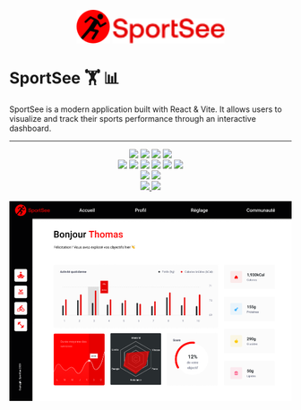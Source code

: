 <p align="center">
  <img src="./src/assets/LogoRunner.png" alt="Runner Logo" width="60"/>
  <img src="./src/assets/LogoNameSite.png" alt="SportSee Logo" width="200"/>
</p>

# SportSee 🏋️ 📊
SportSee is a modern application built with React & Vite. It allows users to visualize and track their sports performance through an interactive dashboard.

---

<div align="center">

  <!-- Languages / Formats -->
  <img src="https://img.shields.io/badge/HTML5-E34F26?style=plastic&logo=html5&logoColor=white"/>
  <img src="https://img.shields.io/badge/JavaScript-ES6+-F7DF1E?style=plastic&logo=javascript&logoColor=black"/>
  <img src="https://img.shields.io/badge/JSX-323330?style=plastic&logo=react&logoColor=61DAFB"/>
  <img src="https://img.shields.io/badge/JSON-000000?style=plastic&logo=json&logoColor=white"/>

  <br/>

  <!-- Frameworks / Library -->
  <img src="https://img.shields.io/badge/React-19.1.0-61dafb?style=plastic&logo=react&logoColor=white"/>
  <img src="https://img.shields.io/badge/React_DOM-19.1.0-61dafb?style=plastic&logo=react&logoColor=white"/>
  <img src="https://img.shields.io/badge/React_Router-7.7.1-CA4245?style=plastic&logo=react-router&logoColor=white"/>
  <img src="https://img.shields.io/badge/Recharts-3.1.2-0088FE?style=plastic&logo=recharts&logoColor=white"/>
  <img src="https://img.shields.io/badge/Sass-1.89.2-cc6699?style=plastic&logo=sass&logoColor=white"/>
  <img src="https://img.shields.io/badge/PropTypes-15.8.1-323330?style=plastic&logo=javascript&logoColor=F7DF1E"/>

  <br/>

  <!-- Outils / Build -->
  <img src="https://img.shields.io/badge/Vite-7.0.4-646cff?style=plastic&logo=vite&logoColor=white"/>
  <img src="https://img.shields.io/badge/ESLint-9.30.1-4B32C3?style=plastic&logo=eslint&logoColor=white"/>

  <br/>

  <!-- Repo + License -->
  <a href="https://github.com/Tigershark936/SportSee_Developpez_un_tableau_de_bord_d-analytics_avec_React">
    <img src="https://img.shields.io/badge/GitHub-Repo-181717?style=plastic&logo=github&logoColor=white"/>
  </a>
  <a href="https://github.com/Tigershark936/SportSee_Developpez_un_tableau_de_bord_d-analytics_avec_React/blob/main/LICENSE">
    <img src="https://img.shields.io/badge/License-MIT-blue?style=plastic"/>
  </a>

</div>

<br/>

<div align="center">
    <!-- Maquette -->
    <img src="./MaquetteSportSee.png" alt="SportSee Dashboard" width="600"/>
</div>